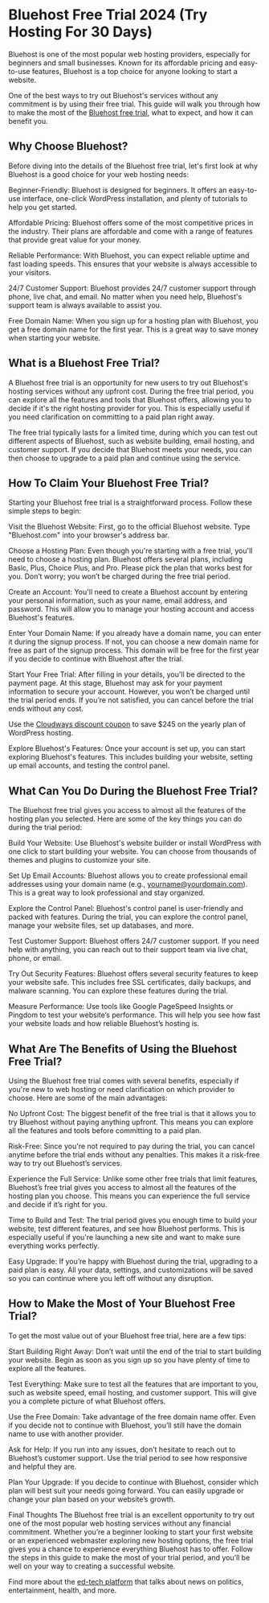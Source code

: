 # Bluehost Free Trial 2024 (Try Hosting For 30 Days)

Bluehost is one of the most popular web hosting providers, especially for beginners and small businesses. Known for its affordable pricing and easy-to-use features, Bluehost is a top choice for anyone looking to start a website.

One of the best ways to try out Bluehost's services without any commitment is by using their free trial. This guide will walk you through how to make the most of the <a href="https://www.linkedin.com/pulse/bluehost-free-trial-webhostingcoupon-ahhsc/">Bluehost free trial</a>, what to expect, and how it can benefit you.

## Why Choose Bluehost?

Before diving into the details of the Bluehost free trial, let's first look at why Bluehost is a good choice for your web hosting needs:

Beginner-Friendly: Bluehost is designed for beginners. It offers an easy-to-use interface, one-click WordPress installation, and plenty of tutorials to help you get started.

Affordable Pricing: Bluehost offers some of the most competitive prices in the industry. Their plans are affordable and come with a range of features that provide great value for your money.

Reliable Performance: With Bluehost, you can expect reliable uptime and fast loading speeds. This ensures that your website is always accessible to your visitors.

24/7 Customer Support: Bluehost provides 24/7 customer support through phone, live chat, and email. No matter when you need help, Bluehost's support team is always available to assist you.

Free Domain Name: When you sign up for a hosting plan with Bluehost, you get a free domain name for the first year. This is a great way to save money when starting your website.

## What is a Bluehost Free Trial?

A Bluehost free trial is an opportunity for new users to try out Bluehost's hosting services without any upfront cost. During the free trial period, you can explore all the features and tools that Bluehost offers, allowing you to decide if it's the right hosting provider for you. This is especially useful if you need clarification on committing to a paid plan right away.

The free trial typically lasts for a limited time, during which you can test out different aspects of Bluehost, such as website building, email hosting, and customer support. If you decide that Bluehost meets your needs, you can then choose to upgrade to a paid plan and continue using the service.

## How To Claim Your Bluehost Free Trial?

Starting your Bluehost free trial is a straightforward process. Follow these simple steps to begin:

Visit the Bluehost Website: First, go to the official Bluehost website. Type "Bluehost.com" into your browser's address bar.

Choose a Hosting Plan: Even though you're starting with a free trial, you'll need to choose a hosting plan. Bluehost offers several plans, including Basic, Plus, Choice Plus, and Pro. Please pick the plan that works best for you. Don’t worry; you won’t be charged during the free trial period.

Create an Account: You'll need to create a Bluehost account by entering your personal information, such as your name, email address, and password. This will allow you to manage your hosting account and access Bluehost's features.

Enter Your Domain Name: If you already have a domain name, you can enter it during the signup process. If not, you can choose a new domain name for free as part of the signup process. This domain will be free for the first year if you decide to continue with Bluehost after the trial.

Start Your Free Trial: After filling in your details, you'll be directed to the payment page. At this stage, Bluehost may ask for your payment information to secure your account. However, you won’t be charged until the trial period ends. If you’re not satisfied, you can cancel before the trial ends without any cost.

Use the <a href="https://www.linkedin.com/pulse/cloudways-promo-code-2024-claim-30-off-coupons-today-yoswf">Cloudways discount coupon</a> to save $245 on the yearly plan of WordPress hosting.

Explore Bluehost's Features: Once your account is set up, you can start exploring Bluehost's features. This includes building your website, setting up email accounts, and testing the control panel.

## What Can You Do During the Bluehost Free Trial?

The Bluehost free trial gives you access to almost all the features of the hosting plan you selected. Here are some of the key things you can do during the trial period:

Build Your Website: Use Bluehost's website builder or install WordPress with one click to start building your website. You can choose from thousands of themes and plugins to customize your site.

Set Up Email Accounts: Bluehost allows you to create professional email addresses using your domain name (e.g., yourname@yourdomain.com). This is a great way to look professional and stay organized.

Explore the Control Panel: Bluehost's control panel is user-friendly and packed with features. During the trial, you can explore the control panel, manage your website files, set up databases, and more.

Test Customer Support: Bluehost offers 24/7 customer support. If you need help with anything, you can reach out to their support team via live chat, phone, or email.

Try Out Security Features: Bluehost offers several security features to keep your website safe. This includes free SSL certificates, daily backups, and malware scanning. You can explore these features during the trial.

Measure Performance: Use tools like Google PageSpeed Insights or Pingdom to test your website’s performance. This will help you see how fast your website loads and how reliable Bluehost’s hosting is.

## What Are The Benefits of Using the Bluehost Free Trial?

Using the Bluehost free trial comes with several benefits, especially if you're new to web hosting or need clarification on which provider to choose. Here are some of the main advantages:

No Upfront Cost: The biggest benefit of the free trial is that it allows you to try Bluehost without paying anything upfront. This means you can explore all the features and tools before committing to a paid plan.

Risk-Free: Since you're not required to pay during the trial, you can cancel anytime before the trial ends without any penalties. This makes it a risk-free way to try out Bluehost’s services.

Experience the Full Service: Unlike some other free trials that limit features, Bluehost’s free trial gives you access to almost all the features of the hosting plan you choose. This means you can experience the full service and decide if it’s right for you.

Time to Build and Test: The trial period gives you enough time to build your website, test different features, and see how Bluehost performs. This is especially useful if you're launching a new site and want to make sure everything works perfectly.

Easy Upgrade: If you’re happy with Bluehost during the trial, upgrading to a paid plan is easy. All your data, settings, and customizations will be saved so you can continue where you left off without any disruption.

## How to Make the Most of Your Bluehost Free Trial?

To get the most value out of your Bluehost free trial, here are a few tips:

Start Building Right Away: Don’t wait until the end of the trial to start building your website. Begin as soon as you sign up so you have plenty of time to explore all the features.

Test Everything: Make sure to test all the features that are important to you, such as website speed, email hosting, and customer support. This will give you a complete picture of what Bluehost offers.

Use the Free Domain: Take advantage of the free domain name offer. Even if you decide not to continue with Bluehost, you’ll still have the domain name to use with another provider.

Ask for Help: If you run into any issues, don’t hesitate to reach out to Bluehost’s customer support. Use the trial period to see how responsive and helpful they are.

Plan Your Upgrade: If you decide to continue with Bluehost, consider which plan will best suit your needs going forward. You can easily upgrade or change your plan based on your website’s growth.

Final Thoughts
The Bluehost free trial is an excellent opportunity to try out one of the most popular web hosting services without any financial commitment. Whether you’re a beginner looking to start your first website or an experienced webmaster exploring new hosting options, the free trial gives you a chance to experience everything Bluehost has to offer. Follow the steps in this guide to make the most of your trial period, and you’ll be well on your way to creating a successful website.

Find more about the <a href="https://yupbeat.com/">ed-tech platform</a> that talks about news on politics, entertainment, health, and more.
